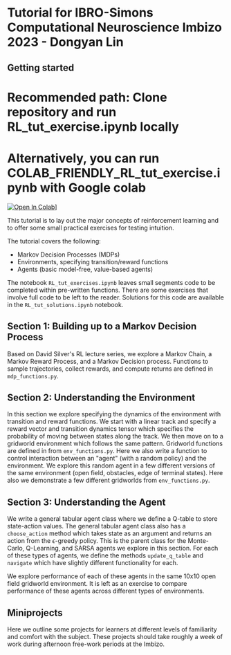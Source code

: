 # Tutorial for IBRO-Simons Computational Neuroscience Imbizo 2023 - Dongyan Lin

## Getting started
# Recommended path: Clone repository and run RL_tut_exercise.ipynb locally

# Alternatively, you can run COLAB_FRIENDLY_RL_tut_exercise.ipynb with Google colab
[![Open In Colab](https://github.com/dongyanl1n/Imbizo2023RL/blob/main/COLAB%20FRIENDLY%20-%20RL_tut_exercise.ipynb)](https://github.com/dongyanl1n/Imbizo2023RL/blob/main/COLAB%20FRIENDLY%20-%20RL_tut_exercise.ipynb)]

This tutorial is to lay out the major concepts of reinforcement learning 
and to offer some small practical exercises for testing intuition. 

The tutorial covers the following: 
- Markov Decision Processes (MDPs)
- Environments, specifying transition/reward functions
- Agents (basic model-free, value-based agents)

The notebook `RL_tut_exercises.ipynb` leaves small segments code to be completed within pre-written functions. 
There are some exercises that involve full code to be left to the reader. 
Solutions for this code are available in the `RL_tut_solutions.ipynb` notebook. 

## Section 1: Building up to a Markov Decision Process 
Based on David Silver's RL lecture series, we explore a Markov Chain, a Markov Reward Process, and a Markov Decision process. Functions to sample trajectories, collect rewards, and compute returns are defined in `mdp_functions.py`.

## Section 2: Understanding the Environment
In this section we explore specifying the dynamics of the environment with transition and reward functions. We start with a linear track and specify a reward vector and transition dynamics tensor which specifies the probability of moving between states along the track. We then move on to a gridworld environment which follows the same pattern. Gridworld functions are defined in from `env_functions.py`. Here we also write a function to control interaction between an "agent" (with a random policy) and the environment. We explore this random agent in a few different versions of the same environment (open field, obstacles, edge of terminal states). Here also we demonstrate a few different gridworlds from `env_functions.py`. 

## Section 3: Understanding the Agent
We write a general tabular agent class where we define a Q-table to store state-action values. The general tabular agent class also has a `choose_action` method which takes state as an argument and returns an action from the $\epsilon$-greedy policy. This is the parent class for the Monte-Carlo, Q-Learning, and SARSA agents we explore in this section. For each of these types of agents, we define the methods `update_q_table` and `navigate` which have slightly different functionality for each. 

We explore performance of each of these agents in the same 10x10 open field gridworld environment. It is left as an exercise to compare performance of these agents across different types of environments. 

## Miniprojects
Here we outline some projects for learners at different levels of familiarity and comfort with the subject. These projects should take roughly a week of work during afternoon free-work periods at the Imbizo. 
